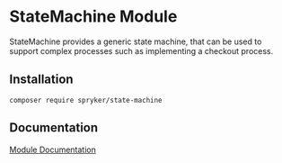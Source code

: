 # StateMachine Module

StateMachine provides a generic state machine, that can be used to support complex processes such as implementing a checkout process.

## Installation

```
composer require spryker/state-machine
```

## Documentation

[Module Documentation](https://academy.spryker.com/developing_with_spryker/module_guide/engines/state_machine/state_machine.html)
